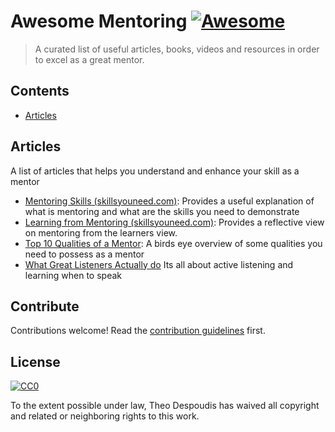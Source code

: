 # Awesome Mentoring [![Awesome](https://cdn.rawgit.com/sindresorhus/awesome/d7305f38d29fed78fa85652e3a63e154dd8e8829/media/badge.svg)](https://github.com/sindresorhus/awesome)

> A curated list of useful articles, books, videos and resources in order to excel as a great mentor.


## Contents

- [Articles](#articles)


## Articles

A list of articles that helps you understand and enhance your skill as a mentor

- [Mentoring Skills (skillsyouneed.com)](https://www.skillsyouneed.com/learn/mentoring-skills.html): Provides a useful explanation 
of what is mentoring and what are the skills you need to demonstrate
- [Learning from Mentoring (skillsyouneed.com)](https://www.skillsyouneed.com/learn/learning-from-mentoring.html): Provides a reflective view on
mentoring from the learners view.
- [Top 10 Qualities of a Mentor](http://franchisegrowthpartners.com/mentoring): A birds eye overview of some qualities you need to 
possess as a mentor
- [What Great Listeners Actually do](https://hbr.org/2016/07/what-great-listeners-actually-do?utm_source=pocket&utm_medium=email&utm_campaign=pockethits)
Its all about active listening and learning when to speak

## Contribute

Contributions welcome! Read the [contribution guidelines](contributing.md) first.


## License

[![CC0](http://mirrors.creativecommons.org/presskit/buttons/88x31/svg/cc-zero.svg)](http://creativecommons.org/publicdomain/zero/1.0)

To the extent possible under law, Theo Despoudis has waived all copyright and
related or neighboring rights to this work.
